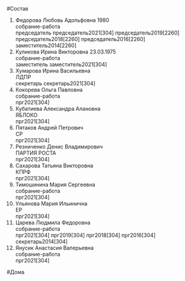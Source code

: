 #Состав  
1. Федорова Любовь Адольфовна 1980  
    собрание-работа  
    председатель председатель2021[304] председатель2019[2260] председатель2018[2260] председатель2016[2260] заместитель2014[2260]  
2. Куликова Ирина Викторовна 23.03.1975  
    собрание-работа  
    заместитель заместитель2021[304]  
3. Хумарова Ирина Васильевна  
    ЛДПР  
    секретарь секретарь2021[304]  
4. Кокорева Ольга Павловна  
    собрание-работа  
    прг2021[304]  
5. Кубатиева Александра Алановна  
    ЯБЛОКО  
    прг2021[304]  
6. Пятаков Андрей Петрович  
    СР  
    прг2021[304]  
7. Резниченко Денис Владимирович  
    ПАРТИЯ РОСТА  
    прг2021[304]  
8. Сахарова Татьяна Викторовна  
    КПРФ  
    прг2021[304]  
9. Тимошинина Мария Сергеевна  
    собрание-работа  
    прг2021[304]  
10. Ульянова Мария Ильинична  
    ЕР  
    прг2021[304]  
11. Царева Людмила Федоровна  
    собрание-работа  
    прг2021[304] прг2019[304] прг2018[304] прг2016[304] секретарь2014[304]  
12. Янусик Анастасия Валерьевна  
    собрание-работа  
    прг2021[304]  

#Дома  

